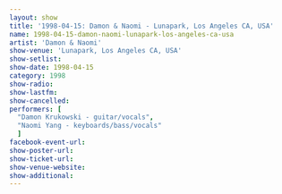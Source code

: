 ```yaml
---
layout: show
title: '1998-04-15: Damon & Naomi - Lunapark, Los Angeles CA, USA'
name: 1998-04-15-damon-naomi-lunapark-los-angeles-ca-usa
artist: 'Damon & Naomi'
show-venue: 'Lunapark, Los Angeles CA, USA'
show-setlist: 
show-date: 1998-04-15
category: 1998
show-radio: 
show-lastfm: 
show-cancelled: 
performers: [
  "Damon Krukowski - guitar/vocals",
  "Naomi Yang - keyboards/bass/vocals"
  ]
facebook-event-url: 
show-poster-url: 
show-ticket-url: 
show-venue-website: 
show-additional: 
---
```


